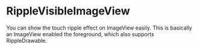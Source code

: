 # RippleVisibleImageView
You can show the touch ripple effect on ImageView easily. This is basically an ImageView enabled the foreground, which also supports RippleDrawable.
